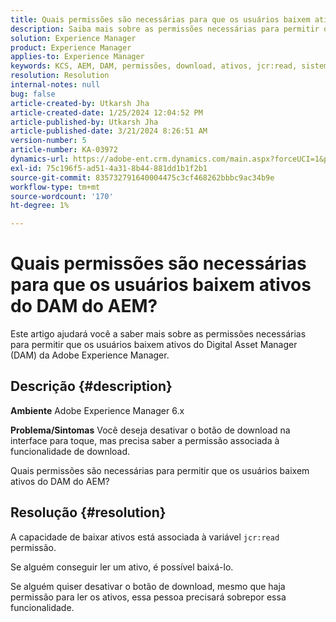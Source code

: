 ```yaml
---
title: Quais permissões são necessárias para que os usuários baixem ativos do DAM do AEM?
description: Saiba mais sobre as permissões necessárias para permitir que os usuários baixem ativos do Adobe Experience Manager DAM.
solution: Experience Manager
product: Experience Manager
applies-to: Experience Manager
keywords: KCS, AEM, DAM, permissões, download, ativos, jcr:read, sistema de gerenciamento de ativos digitais
resolution: Resolution
internal-notes: null
bug: false
article-created-by: Utkarsh Jha
article-created-date: 1/25/2024 12:04:52 PM
article-published-by: Utkarsh Jha
article-published-date: 3/21/2024 8:26:51 AM
version-number: 5
article-number: KA-03972
dynamics-url: https://adobe-ent.crm.dynamics.com/main.aspx?forceUCI=1&pagetype=entityrecord&etn=knowledgearticle&id=ecedb8ef-79bb-ee11-a569-6045bd0065b6
exl-id: 75c196f5-ad51-4a31-8b44-881dd1b1f2b1
source-git-commit: 835732791640004475c3cf468262bbbc9ac34b9e
workflow-type: tm+mt
source-wordcount: '170'
ht-degree: 1%

---
```


# Quais permissões são necessárias para que os usuários baixem ativos do DAM do AEM?


Este artigo ajudará você a saber mais sobre as permissões necessárias para permitir que os usuários baixem ativos do Digital Asset Manager (DAM) da Adobe Experience Manager.

## Descrição {#description}


<b>Ambiente</b>
Adobe Experience Manager 6.x

<b>Problema/Sintomas</b>
Você deseja desativar o botão de download na interface para toque, mas precisa saber a permissão associada à funcionalidade de download.

Quais permissões são necessárias para permitir que os usuários baixem ativos do DAM do AEM?


## Resolução {#resolution}


A capacidade de baixar ativos está associada à variável `jcr:read` permissão.

Se alguém conseguir ler um ativo, é possível baixá-lo.

Se alguém quiser desativar o botão de download, mesmo que haja permissão para ler os ativos, essa pessoa precisará sobrepor essa funcionalidade.
